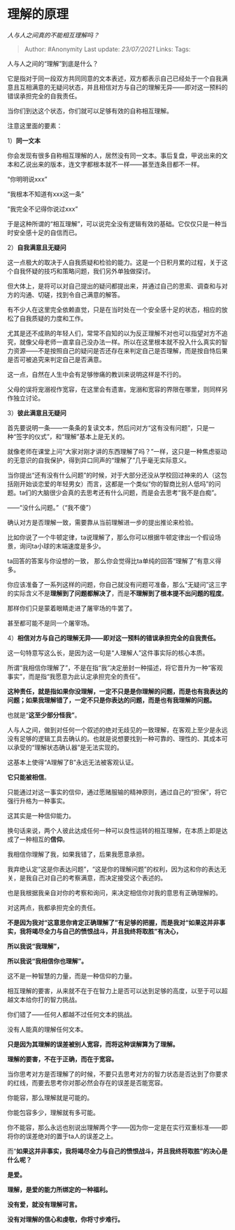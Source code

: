 # 理解的原理
*人与人之间真的不能相互理解吗？*

> Author: #Anonymity
> Last update: *23/07/2021*
> Links:
> Tags:

人与人之间的“理解”到底是什么？

它是指对于同一段双方共同同意的文本表述，双方都表示自己已经处于一个自我满意且互相满意的无疑问状态，并且相信对方与自己的理解无异——即对这一预料的错误承担完全的自我责任。

当你们到达这个状态，你们就可以足够有效的自称相互理解。

注意这里面的要素：

1）**同一文本**

你会发现有很多自称相互理解的人，居然没有同一文本。事后复盘，甲说出来的文本和乙说出来的版本，连文字都根本就不一样——甚至连条目都不一样。

“你明明说xxx”

“我根本不知道有xxx这一条”

“我完全不记得你说过xxx”

于是这种所谓的“相互理解”，可以说完全没有逻辑有效的基础。它仅仅只是一种当时安全感十足的自信而已。

2）**自我满意且无疑问**

这一点极大的取决于人自我质疑和检验的能力。这是一个日积月累的过程，关于这个自我怀疑的技巧和策略问题，我们另外单独做探讨。

但大体上，是将可以对自己提出的疑问都提出来，并通过自己的思索、调查和与对方的沟通、切磋，找到令自己满意的解答。

有不少人在这里完全依赖直觉，只是在当时处在一个安全感十足的状态，相应的放松了自我质疑的力度和工作。

尤其是还不成熟的年轻人们，常常不自知的以为反正理解不对也可以指望对方不追究，就像父母老师一直拿自己没办法一样。所以在这里根本就不投入什么真实的智力资源——不是按照自己的疑问是否还存在来判定自己是否理解，而是按自恃后果是否可被追究来判定自己是否满意。

这一点，自然在人生中会有足够惨痛的教训来说明这样是不行的。

父母的误将宠溺视作宽容，在这里会有遗害。宠溺和宽容的界限在哪里，则同样另作独立讨论。

3）**彼此满意且无疑问**

首先要说明一条——一条条的复读文本，然后问对方“这有没有问题”，只是一种“签字的仪式”，和“理解”基本上是无关的。

就像老师在课堂上问“大家对刚才讲的东西理解了吗？”一样，这只是一种焦虑驱动的无意识的自我保护，得到异口同声的“理解了”几乎毫无实际意义。

当你提出“还有没有什么问题”的时候，对于大部分还没从学校回过神来的人（这包括刚开始谈恋爱的年轻男女）而言，这都是一个类似“你的智商比别人低吗”的问题。ta们的大脑很少会真的去思考还有什么问题，而是会去思考“我不是白痴”。

——“没什么问题。”（“我不傻”）

确认对方是否理解一致，需要靠从当前理解进一步的提出推论来检验。

比如你说了一个牛顿定律，ta说理解了，那么你可以根据牛顿定律出一个假设场景，询问ta小球的末端速度是多少。

ta回答的答案与你设想的一致， 那么你会觉得比ta单纯的回答“理解了”有意义得多。

你应该准备了一系列这样的问题，你自己就没有问题可准备，那么“无疑问”这三字的实际含义不是**理解到了问题都解决了**，而是**不理解到了根本提不出问题的程度**。

那样你们只是蒙着眼睛走进了屠宰场的牛罢了。

甚至都可能不是同一个屠宰场。

4）**相信对方与自己的理解无异——即对这一预料的错误承担完全的自我责任。**

这一句特意写这么长，是因为这一句是“人理解人”这件事实际的核心本质。

所谓“我相信你理解了”，不是在指“我”决定册封一种描述，将它晋升为一种“客观事实”，而是指“我愿意为此认定承担完全的责任”。

**这种责任，就是指如果你没理解，一定不只是是你理解的问题，而是也有我表达的问题；如果我理解错了，一定不只是你表达的问题，而是也有我理解的问题。**

也就是“**这至少部分怪我”**。

人与人之间，做到对任何一个叙述的绝对无歧见的一致理解，在客观上至少是永远没有足够的逻辑工具去确认的。也就是说想要找到一种可靠的、理性的、其成本可以承受的“理解状态确认器”是无法实现的。

这基本上使得“A理解了B”永远无法被客观认证。

**它只能被相信**。

只能通过对这一事实的信仰，通过愿赌服输的精神原则，通过自己的“担保”，将它强行升格为一种事实。

这其实是一种信仰能力。

换句话来说，两个人彼此达成任何一种可以良性运转的相互理解，在本质上即是达成了一种相互的**信仰**。

我相信你理解了我，如果我错了，后果我愿意承担。

我弃绝认定“这是你表达问题”，“这是你的理解问题”的权利，因为这和你的表达无关，是我自己对自己的考察满意，而决定接受这个表述的。

也是我根据我亲自对你的考察和询问，来决定相信你对我的意思有正确理解的。

对这两点，我都承担完全的责任。

**不是因为我对“这意思你肯定正确理解了”有足够的把握，而是我对“如果这并非事实，我将竭尽全力与自己的愤恨战斗，并且我终将取胜”有决心，**

**所以我说“我理解”，**

**所以我说“我相信你也理解”。**

这不是一种智慧的力量，而是一种信仰的力量。

相互理解的要害，从来就不在于在智力上是否可以达到足够的高度，以至于可以超越文本给你打的智力挑战。

你们错了——任何人都越不过任何文本的挑战。

没有人能真的理解任何文本。

**只是因为其理解的误差被别人宽容，而将这种误解算为了理解。**

**理解的要害，不在于正确，而在于宽容。**

当你思考对方是否理解了的时候，不要只去思考对方的智力状态是否达到了你要求的红线，而要去思考你对那必然会存在的误差是否能宽容。

你能容，那么理解就是可能的。

你能包容多少，理解就有多可能。

你不能容，那么永远也别说出理解两个字——因为你一定是在实行双重标准——即将你的误差绝对的置于ta人的误差之上。

而“**如果这并非事实，我将竭尽全力与自己的愤恨战斗，并且我终将取胜”的决心是什么呢？**

**是爱。**

**理解，是爱的能力所绑定的一种福利。**

**没有爱，就没有理解可言。**

**没有对理解的信心和虔敬，你将寸步难行。**

